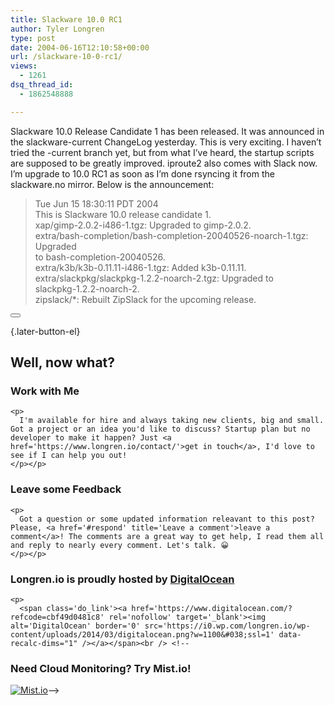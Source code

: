```yaml
---
title: Slackware 10.0 RC1
author: Tyler Longren
type: post
date: 2004-06-16T12:10:58+00:00
url: /slackware-10-0-rc1/
views:
  - 1261
dsq_thread_id:
  - 1862548888

---
```

Slackware 10.0 Release Candidate 1 has been released. It was announced in the slackware-current ChangeLog yesterday. This is very exciting. I haven&#8217;t tried the -current branch yet, but from what I&#8217;ve heard, the startup scripts are supposed to be greatly improved. iproute2 also comes with Slack now. I&#8217;m upgrade to 10.0 RC1 as soon as I&#8217;m done rsyncing it from the slackware.no mirror. Below is the announcement:

> Tue Jun 15 18:30:11 PDT 2004  
> This is Slackware 10.0 release candidate 1.  
> xap/gimp-2.0.2-i486-1.tgz: Upgraded to gimp-2.0.2.  
> extra/bash-completion/bash-completion-20040526-noarch-1.tgz: Upgraded  
> to bash-completion-20040526.  
> extra/k3b/k3b-0.11.11-i486-1.tgz: Added k3b-0.11.11.  
> extra/slackpkg/slackpkg-1.2.2-noarch-2.tgz: Upgraded to  
> slackpkg-1.2.2-noarch-2.  
> zipslack/*: Rebuilt ZipSlack for the upcoming release. 

<div class="wpulike wpulike-default " >
  <div class="wp_ulike_general_class wp_ulike_is_not_liked">
    <button type="button"
					aria-label="Like Button"
					data-ulike-id="1654"
					data-ulike-nonce="8bccee708a"
					data-ulike-type="likeThis"
					data-ulike-template="wpulike-default"
					data-ulike-display-likers="0"
					data-ulike-disable-pophover="0"
					class="wp_ulike_btn wp_ulike_put_image wp_likethis_1654"></button><span class="count-box"></span>
  </div>
</div>

[][1]{.later-button-el}

<div class='what-next'>
  <h2>
    Well, now what?
  </h2>
  
  <div class='hire'>
    <h3>
      Work with Me
    </h3>
    
    <p>
      I'm available for hire and always taking new clients, big and small. Got a project or an idea you'd like to discuss? Startup plan but no developer to make it happen? Just <a href='https://www.longren.io/contact/'>get in touch</a>, I'd love to see if I can help you out!
    </p></p>
  </div>
  
  <div class='hire'>
    <h3>
      Leave some Feedback
    </h3>
    
    <p>
      Got a question or some updated information releavant to this post? Please, <a href='#respond' title='Leave a comment'>leave a comment</a>! The comments are a great way to get help, I read them all and reply to nearly every comment. Let's talk. 😀
    </p></p>
  </div>
  
  <div class='now-what-bottom-ad'>
    <h3>
      Longren.io is proudly hosted by <a href='https://www.digitalocean.com/?refcode=cbf49d0481c8'>DigitalOcean</a>
    </h3>
    
    <p>
      <span class='do_link'><a href='https://www.digitalocean.com/?refcode=cbf49d0481c8' rel='nofollow' target='_blank'><img alt='DigitalOcean' border='0' src='https://i0.wp.com/longren.io/wp-content/uploads/2014/03/digitalocean.png?w=1100&#038;ssl=1' data-recalc-dims="1" /></a></span><br /> <!--

<h3>Need Cloud Monitoring? Try Mist.io!</h3>

<span class='do_link'><a href='http://mist.io/?ref=tyler' rel='nofollow' target='_blank'><img alt='Mist.io' border='0' src='https://i0.wp.com/longren.io/wp-content/uploads/2014/04/mistio.jpg?w=1100&#038;ssl=1' data-recalc-dims="1"></a></span>--></div> </div>

 [1]: #